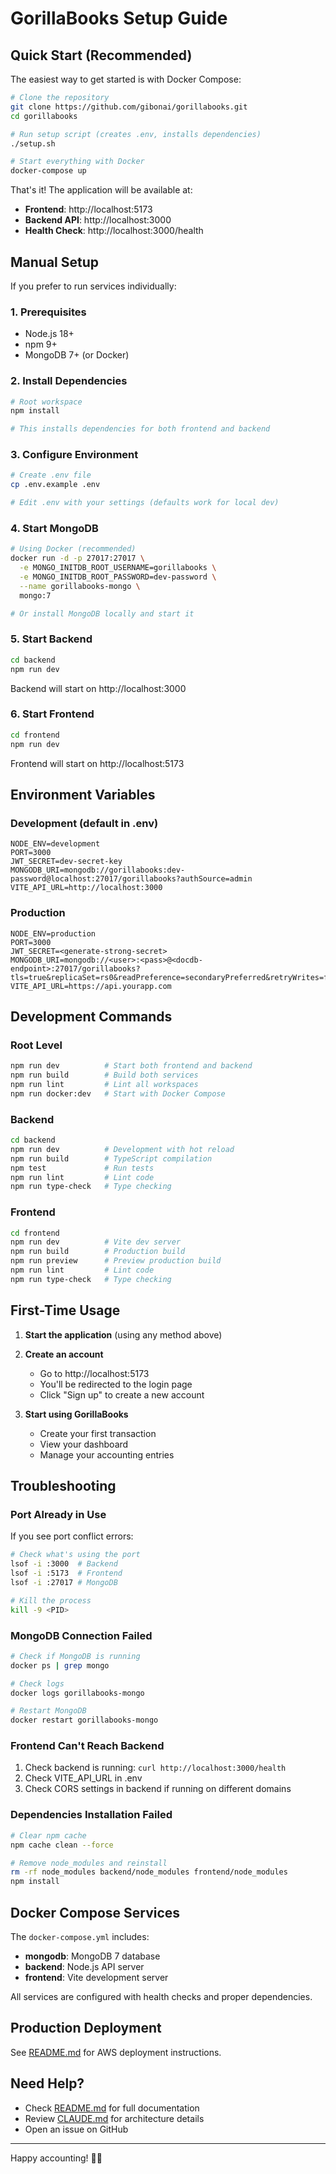 # GorillaBooks Setup Guide

## Quick Start (Recommended)

The easiest way to get started is with Docker Compose:

```bash
# Clone the repository
git clone https://github.com/gibonai/gorillabooks.git
cd gorillabooks

# Run setup script (creates .env, installs dependencies)
./setup.sh

# Start everything with Docker
docker-compose up
```

That's it! The application will be available at:
- **Frontend**: http://localhost:5173
- **Backend API**: http://localhost:3000
- **Health Check**: http://localhost:3000/health

## Manual Setup

If you prefer to run services individually:

### 1. Prerequisites

- Node.js 18+
- npm 9+
- MongoDB 7+ (or Docker)

### 2. Install Dependencies

```bash
# Root workspace
npm install

# This installs dependencies for both frontend and backend
```

### 3. Configure Environment

```bash
# Create .env file
cp .env.example .env

# Edit .env with your settings (defaults work for local dev)
```

### 4. Start MongoDB

```bash
# Using Docker (recommended)
docker run -d -p 27017:27017 \
  -e MONGO_INITDB_ROOT_USERNAME=gorillabooks \
  -e MONGO_INITDB_ROOT_PASSWORD=dev-password \
  --name gorillabooks-mongo \
  mongo:7

# Or install MongoDB locally and start it
```

### 5. Start Backend

```bash
cd backend
npm run dev
```

Backend will start on http://localhost:3000

### 6. Start Frontend

```bash
cd frontend
npm run dev
```

Frontend will start on http://localhost:5173

## Environment Variables

### Development (default in .env)

```env
NODE_ENV=development
PORT=3000
JWT_SECRET=dev-secret-key
MONGODB_URI=mongodb://gorillabooks:dev-password@localhost:27017/gorillabooks?authSource=admin
VITE_API_URL=http://localhost:3000
```

### Production

```env
NODE_ENV=production
PORT=3000
JWT_SECRET=<generate-strong-secret>
MONGODB_URI=mongodb://<user>:<pass>@<docdb-endpoint>:27017/gorillabooks?tls=true&replicaSet=rs0&readPreference=secondaryPreferred&retryWrites=false
VITE_API_URL=https://api.yourapp.com
```

## Development Commands

### Root Level
```bash
npm run dev          # Start both frontend and backend
npm run build        # Build both services
npm run lint         # Lint all workspaces
npm run docker:dev   # Start with Docker Compose
```

### Backend
```bash
cd backend
npm run dev          # Development with hot reload
npm run build        # TypeScript compilation
npm test             # Run tests
npm run lint         # Lint code
npm run type-check   # Type checking
```

### Frontend
```bash
cd frontend
npm run dev          # Vite dev server
npm run build        # Production build
npm run preview      # Preview production build
npm run lint         # Lint code
npm run type-check   # Type checking
```

## First-Time Usage

1. **Start the application** (using any method above)

2. **Create an account**
   - Go to http://localhost:5173
   - You'll be redirected to the login page
   - Click "Sign up" to create a new account

3. **Start using GorillaBooks**
   - Create your first transaction
   - View your dashboard
   - Manage your accounting entries

## Troubleshooting

### Port Already in Use

If you see port conflict errors:

```bash
# Check what's using the port
lsof -i :3000  # Backend
lsof -i :5173  # Frontend
lsof -i :27017 # MongoDB

# Kill the process
kill -9 <PID>
```

### MongoDB Connection Failed

```bash
# Check if MongoDB is running
docker ps | grep mongo

# Check logs
docker logs gorillabooks-mongo

# Restart MongoDB
docker restart gorillabooks-mongo
```

### Frontend Can't Reach Backend

1. Check backend is running: `curl http://localhost:3000/health`
2. Check VITE_API_URL in .env
3. Check CORS settings in backend if running on different domains

### Dependencies Installation Failed

```bash
# Clear npm cache
npm cache clean --force

# Remove node_modules and reinstall
rm -rf node_modules backend/node_modules frontend/node_modules
npm install
```

## Docker Compose Services

The `docker-compose.yml` includes:

- **mongodb**: MongoDB 7 database
- **backend**: Node.js API server
- **frontend**: Vite development server

All services are configured with health checks and proper dependencies.

## Production Deployment

See [README.md](./README.md#deployment) for AWS deployment instructions.

## Need Help?

- Check [README.md](./README.md) for full documentation
- Review [CLAUDE.md](./CLAUDE.md) for architecture details
- Open an issue on GitHub

---

Happy accounting! 🦍🍌
